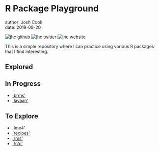 # R Package Playground

author: Josh Cook  
date: 2019-09-20

[![jhc github](https://img.shields.io/badge/GitHub-jhrcook-181717.svg?style=flat&logo=github)](https://github.com/jhrcook)
[![jhc twitter](https://img.shields.io/badge/Twitter-@JoshDoesA-00aced.svg?style=flat&logo=twitter)](https://twitter.com/JoshDoesa)
[![jhc website](https://img.shields.io/badge/Website-Joshua_Cook-5087B2.svg?style=flat&logo=telegram)](https://joshuacook.netlify.com)

This is a simple repository where I can practice using various R packages that I find interesting.

## Explored


## In Progress

* ['brms'](https://github.com/paul-buerkner/brms)
* ['lavaan'](http://lavaan.ugent.be/index.html)


## To Explore

* 'lme4'
* ['recipes'](https://github.com/tidymodels/recipes)
* ['rms'](http://biostat.mc.vanderbilt.edu/wiki/Main/RmS)
* ['h2o'](https://github.com/h2oai/h2o-3)
